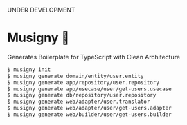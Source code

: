UNDER DEVELOPMENT

# Musigny :wine_glass:

Generates Boilerplate for TypeScript with Clean Architecture

``` bash
$ musigny init
$ musigny generate domain/entity/user.entity
$ musigny generate app/repository/user.repository
$ musigny generate app/usecase/user/get-users.usecase
$ musigny generate db/repository/user.repository
$ musigny generate web/adapter/user.translator
$ musigny generate web/adapter/user/get-users.adapter
$ musigny generate web/builder/user/get-users.builder
```
